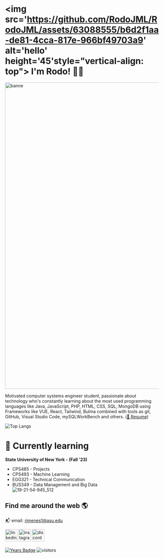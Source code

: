 # <img src='https://github.com/RodoJML/RodoJML/assets/63088555/b6d2f1aa-de81-4cca-817e-966bf49703a9' alt='hello' height='45'style="vertical-align: top"> I'm Rodo! 👋🏽
<img width="1001" alt="banne" src="https://github.com/RodoJML/RodoJML/assets/63088555/f7b1be76-5942-469a-b6a9-f7d3460f8518">

Motivated computer systems engineer student, passionate about technology who's constantly learning about the most used programming languages like Java, JavaScript, PHP, HTML, CSS, SQL, MongoDB using Frameworks like VUE, React, Tailwind, Bulma combined with tools as git, GitHub, Visual Studio Code, mySQLWorkBench and others. (<a href="https://github.com/RodoJML/RodoJML/files/12826897/rodolfo_meneses_resume.pdf">📄 Resume</a>)

![Top Langs](https://github-readme-stats.vercel.app/api/top-langs/?username=RodoJML&layout=compact&theme=dark)

# 📲 Currently learning
**State University of New York - (Fall '23)**
* CPS485 - Projects
* CPS493 - Machine Learning
* EGG321 - Technical Communication
* BUS349 - Data Management and Big Data  
![19-21-54-945_512](https://github.com/RodoJML/RodoJML/assets/63088555/5e15d623-618f-4204-b82a-b24e0adb3521)
## Find me around the web 🌎
📬 email: rjmenes1@asu.edu

[<img src='https://cdn.jsdelivr.net/npm/simple-icons@3.0.1/icons/linkedin.svg' alt='linkedin' height='40'>](https://www.linkedin.com/in/rodolfo-meneses-leal-08b66a20a/)
[<img src='https://cdn.jsdelivr.net/npm/simple-icons@3.0.1/icons/instagram.svg' alt='instagram' height='40'>](https://www.instagram.com/rodojml/)
[<img src='https://cdn-icons-png.flaticon.com/512/3670/3670325.png' alt='discord' height='40'>](https://www.discordapp.com/users/695849984712638475)
<br/><br/>
[![Years Badge](https://badges.pufler.dev/years/rodojml)](https://badges.pufler.dev)
![visitors](https://visitor-badge.laobi.icu/badge?page_id=rodojml.rodojml)



